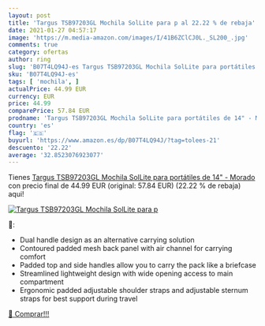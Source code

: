 ```yaml
---
layout: post
title: 'Targus TSB97203GL Mochila SolLite para p al 22.22 % de rebaja'
date: 2021-01-27 04:57:17
image: 'https://m.media-amazon.com/images/I/41B6ZClCJ0L._SL200_.jpg'
comments: true
category: ofertas
author: ring
slug: 'B07T4LQ94J-es Targus TSB97203GL Mochila SolLite para portátiles de 14" -...'
sku: 'B07T4LQ94J-es'
tags: [ 'mochila', ]
actualPrice: 44.99 EUR
currency: EUR
price: 44.99
comparePrice: 57.84 EUR
prodname: 'Targus TSB97203GL Mochila SolLite para portátiles de 14" - Morado'
country: 'es'
flag: '🇪🇸'
buyurl: 'https://www.amazon.es/dp/B07T4LQ94J/?tag=tolees-21'
descuento: '22.22'
average: '32.8523076923077'
---
```


Tienes [Targus TSB97203GL Mochila SolLite para portátiles de 14" - Morado](https://www.amazon.es/dp/B07T4LQ94J/?tag=tolees-21) con precio final de  44.99 EUR (original: 57.84 EUR) (22.22 %  de rebaja) aqui!

[![Targus TSB97203GL Mochila SolLite para p](https://m.media-amazon.com/images/I/41B6ZClCJ0L._SL200_.jpg)](https://www.amazon.es/dp/B07T4LQ94J/?tag=tolees-21)

🔎:

- Dual handle design as an alternative carrying solution
- Contoured padded mesh back panel with air channel for carrying comfort
- Padded top and side handles allow you to carry the pack like a briefcase
- Streamlined lightweight design with wide opening access to main compartment
- Ergonomic padded adjustable shoulder straps and adjustable sternum straps for best support during travel

[🛒 Comprar!!!](https://www.amazon.es/dp/B07T4LQ94J/?tag=tolees-21)

